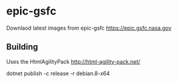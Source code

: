 # epic-gsfc

Downlaod latest images from epic-gsfc https://epic.gsfc.nasa.gov

## Building

Uses the HtmlAgilityPack http://html-agility-pack.net/

dotnet publish -c release -r debian.8-x64


